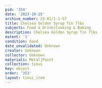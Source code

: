 ```yaml
---
pid: '354'
date: '2023-10-25'
archive_number: 23-01/1-1-57
title: Chelsea Golden Syrup Tin 7lbs
subjects: Food & Drink|Cooking & Baking
description: Chelsea Golden Syrup Tin 7lbs
extent: '1'
condition: Good
date_unvalidated: Unknown
creator: Unknown
collector: Unknown
materials: Metal|Paint
collection: tinui
key: object
order: '353'
layout: tinui_item
---
```

